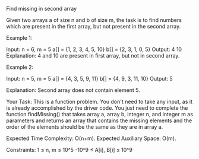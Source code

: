 Find missing in second array
 
Given two arrays a of size n and b of size m, the task is to find numbers which are present in the first array, but not present in the second array.

Example 1:

Input: 
n = 6, m = 5
a[] = {1, 2, 3, 4, 5, 10}
b[] = {2, 3, 1, 0, 5}
Output: 
4 10
Explanation: 
4 and 10 are present in first array, but not in second array.


Example 2:

Input: 
n = 5, m = 5
a[] = {4, 3, 5, 9, 11}
b[] = {4, 9, 3, 11, 10}
Output: 
5  


Explanation: 
Second array does not contain element 5.


Your Task:
This is a function problem. You don't need to take any input, as it is already accomplished by the driver code. You just need to complete the function findMissing() that takes array a, array b, integer n, and integer m as parameters and returns an array that contains the missing elements and the order of the elements should be the same as they are in array a.

Expected Time Complexity: O(n+m).
Expected Auxiliary Space: O(m).

Constraints:
1 ≤ n, m ≤ 10^5
-10^9 ≤ A[i], B[i] ≤ 10^9
